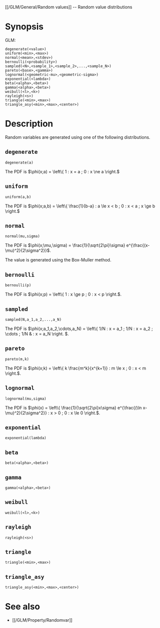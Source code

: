 [[/GLM/General/Random values]] -- Random value distributions

# Synopsis
GLM:
~~~
degenerate(<value>)
uniform(<min>,<max>)
normal(<mean>,<stdev>)
bernoulli(<probability>)
sampled(<N>,<sample_1>,<sample_2>,...,<sample_N>)
pareto(<base>,<gamma>)
lognormal(<geometric-mu>,<geometric-sigma>)
exponential(<lambda>)
beta(<alpha>,<beta>)
gamma(<alpha>,<beta>)
weibull(<l>,<k>)
rayleigh(<s>)
triangle(<min>,<max>)
triangle_asy(<min>,<max>,<center>)
~~~

# Description

Random variables are generated using one of the following distributions.

## `degenerate`
~~~
degenerate(a)
~~~

The PDF is $\phi(x;a) = \left\\{ 1 : x = a ; 0 : x \ne a \right.$

## `uniform`
~~~
uniform(a,b)
~~~

The PDF is $\phi(x;a,b) = \left\\{ \frac{1}{b-a} : a \le x < b ; 0 : x < a ; x \ge b \right.$

## `normal`
~~~
normal(mu,sigma)
~~~

The PDF is $\phi(x;\mu,\sigma) = \frac{1}{\sqrt{2\pi}\sigma} e^{\frac{(x-\mu)^2}{2\sigma^2}}$.

The value is generated using the Box-Muller method.

## `bernoulli`
~~~
bernoulli(p)
~~~

The PDF is $\phi(x;p) = \left\\{ 1 : x \ge p ; 0 : x < p \right.$.

## `sampled`
~~~
sampled(N,a_1,a_2,...,a_N)
~~~

The PDF is $\phi(x;a_1,a_2,\cdots,a_N) = \left\\{ 1/N : x = a_1 ; 1/N : x = a_2 ; \cdots ; 1/N & : x = a_N \right. $.

## `pareto`
~~~
pareto(m,k)
~~~

The PDF is $\phi(x;k) = \left\\{ k \frac{m^k}{x^{k+1}} : m \le x ; 0 : x < m \right.$.

## `lognormal`
~~~
lognormal(mu,sigma)
~~~

The PDF is $\phi(x) = \left\\{ \frac{1}{\sqrt{2\pi}x\sigma} e^{\frac{(\ln x-\mu)^2}{2\sigma^2}} : x > 0 ; 0 : x \le 0 \right.$.

## `exponential`
~~~
exponential(lambda)
~~~



## `beta`
~~~
beta(<alpha>,<beta>)
~~~

## `gamma`
~~~
gamma(<alpha>,<beta>)
~~~

## `weibull`
~~~
weibull(<l>,<k>)
~~~

## `rayleigh`
~~~
rayleigh(<s>)
~~~

## `triangle`
~~~
triangle(<min>,<max>)
~~~

## `triangle_asy`
~~~
triangle_asy(<min>,<max>,<center>)
~~~

# See also
* [[/GLM/Property/Randomvar]]
